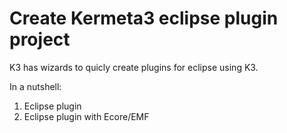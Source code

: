 # Create Kermeta3 eclipse plugin project

K3 has wizards to quicly create plugins for eclipse using K3.

In a nutshell:
1. Eclipse plugin
2. Eclipse plugin with Ecore/EMF






